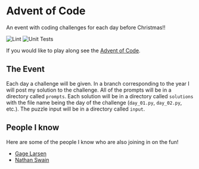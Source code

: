Advent of Code
==============

An event with coding challenges for each day before Christmas!!

![Lint](https://github.com/TannerFrandsen/AdventOfCode/workflows/Lint/badge.svg?branch=2020)
![Unit Tests](https://github.com/TannerFrandsen/AdventOfCode/workflows/Unit%20Tests/badge.svg)

If you would like to play along see the [Advent of Code](https://adventofcode.com).

The Event
---------
Each day a challenge will be given.  In a branch corresponding to the year I will post my solution to the challenge.
All of the prompts will be in a directory called `prompts`. Each solution will be in a directory called 
`solutions` with the file name being the day of the challenge (`day_01.py`, `day_02.py`, etc.).
The puzzle input will be in a directory called `input`.

People I know
-------------
Here are some of the people I know who are also joining in on the fun!

- [Gage Larsen](https://github.com/gagelarsen/adventofcode)
- [Nathan Swain](https://github.com/swainn/advent-of-code)

